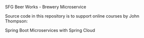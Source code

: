 SFG Beer Works - Brewery Microservice

Source code in this repository is to support online courses by John Thompson:

Spring Boot Microservices with Spring Cloud
